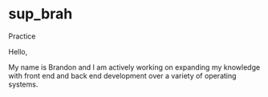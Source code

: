 # sup_brah
Practice


Hello,

My name is Brandon and I am actively working on expanding my knowledge with front end and back end development over a variety of operating systems. 
